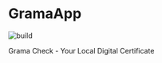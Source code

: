 # GramaApp
![build](https://github.com/GramaApp6/grama-app/workflows/build/badge.svg)

Grama Check - Your Local Digital Certificate